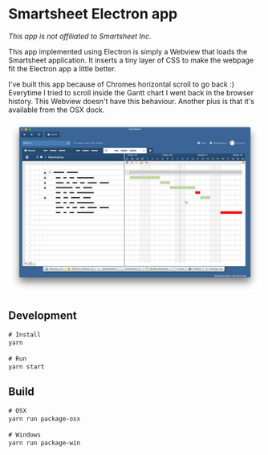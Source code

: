 # Smartsheet Electron app

_This app is not affiliated to Smartsheet Inc._

This app implemented using Electron is simply a Webview that loads the Smartsheet application.
It inserts a tiny layer of CSS to make the webpage fit the Electron app a little better.

I've built this app because of Chromes horizontal scroll to go back :) Everytime I tried
to scroll inside the Gantt chart I went back in the browser history. This Webview doesn't have this
behaviour. Another plus is that it's available from the OSX dock.

![](assets/preview.jpg)

## Development

```
# Install
yarn

# Run
yarn start
```

## Build

```
# OSX
yarn run package-osx

# Windows
yarn run package-win
```

